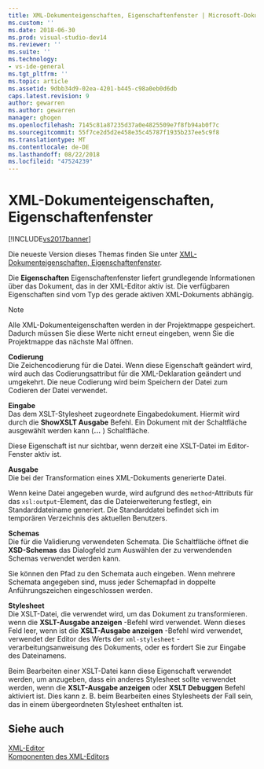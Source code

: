 ```yaml
---
title: XML-Dokumenteigenschaften, Eigenschaftenfenster | Microsoft-Dokumentation
ms.custom: ''
ms.date: 2018-06-30
ms.prod: visual-studio-dev14
ms.reviewer: ''
ms.suite: ''
ms.technology:
- vs-ide-general
ms.tgt_pltfrm: ''
ms.topic: article
ms.assetid: 9dbb34d9-02ea-4201-b445-c98a0eb0d6db
caps.latest.revision: 9
author: gewarren
ms.author: gewarren
manager: ghogen
ms.openlocfilehash: 7145c81a87235d37a0e4825509e7f8fb94ab0f7c
ms.sourcegitcommit: 55f7ce2d5d2e458e35c45787f1935b237ee5c9f8
ms.translationtype: MT
ms.contentlocale: de-DE
ms.lasthandoff: 08/22/2018
ms.locfileid: "47524239"
---
```

# <a name="xml-document-properties-properties-window"></a>XML-Dokumenteigenschaften, Eigenschaftenfenster
[!INCLUDE[vs2017banner](../includes/vs2017banner.md)]

Die neueste Version dieses Themas finden Sie unter [XML-Dokumenteigenschaften, Eigenschaftenfenster](https://docs.microsoft.com/visualstudio/xml-tools/xml-document-properties-properties-window).  
  
  
Die **Eigenschaften** Eigenschaftenfenster liefert grundlegende Informationen über das Dokument, das in der XML-Editor aktiv ist. Die verfügbaren Eigenschaften sind vom Typ des gerade aktiven XML-Dokuments abhängig.  
  
> [!NOTE]
>  Alle XML-Dokumenteigenschaften werden in der Projektmappe gespeichert. Dadurch müssen Sie diese Werte nicht erneut eingeben, wenn Sie die Projektmappe das nächste Mal öffnen.  
  
 **Codierung**  
 Die Zeichencodierung für die Datei. Wenn diese Eigenschaft geändert wird, wird auch das Codierungsattribut für die XML-Deklaration geändert und umgekehrt. Die neue Codierung wird beim Speichern der Datei zum Codieren der Datei verwendet.  
  
 **Eingabe**  
 Das dem XSLT-Stylesheet zugeordnete Eingabedokument. Hiermit wird durch die **ShowXSLT Ausgabe** Befehl. Ein Dokument mit der Schaltfläche ausgewählt werden kann (**...** ) Schaltfläche.  
  
 Diese Eigenschaft ist nur sichtbar, wenn derzeit eine XSLT-Datei im Editor-Fenster aktiv ist.  
  
 **Ausgabe**  
 Die bei der Transformation eines XML-Dokuments generierte Datei.  
  
 Wenn keine Datei angegeben wurde, wird aufgrund des `method`-Attributs für das `xsl:output`-Element, das die Dateierweiterung festlegt, ein Standarddateiname generiert. Die Standarddatei befindet sich im temporären Verzeichnis des aktuellen Benutzers.  
  
 **Schemas**  
 Die für die Validierung verwendeten Schemata. Die Schaltfläche öffnet die **XSD-Schemas** das Dialogfeld zum Auswählen der zu verwendenden Schemas verwendet werden kann.  
  
 Sie können den Pfad zu den Schemata auch eingeben. Wenn mehrere Schemata angegeben sind, muss jeder Schemapfad in doppelte Anführungszeichen eingeschlossen werden.  
  
 **Stylesheet**  
 Die XSLT-Datei, die verwendet wird, um das Dokument zu transformieren. wenn die **XSLT-Ausgabe anzeigen** -Befehl wird verwendet. Wenn dieses Feld leer, wenn ist die **XSLT-Ausgabe anzeigen** -Befehl wird verwendet, verwendet der Editor des Werts der `xml-stylesheet` -verarbeitungsanweisung des Dokuments, oder es fordert Sie zur Eingabe des Dateinamens.  
  
 Beim Bearbeiten einer XSLT-Datei kann diese Eigenschaft verwendet werden, um anzugeben, dass ein anderes Stylesheet sollte verwendet werden, wenn die **XSLT-Ausgabe anzeigen** oder **XSLT Debuggen** Befehl aktiviert ist. Dies kann z. B. beim Bearbeiten eines Stylesheets der Fall sein, das in einem übergeordneten Stylesheet enthalten ist.  
  
## <a name="see-also"></a>Siehe auch  
 [XML-Editor](../xml-tools/xml-editor.md)   
 [Komponenten des XML-Editors](../xml-tools/xml-editor-components.md)



